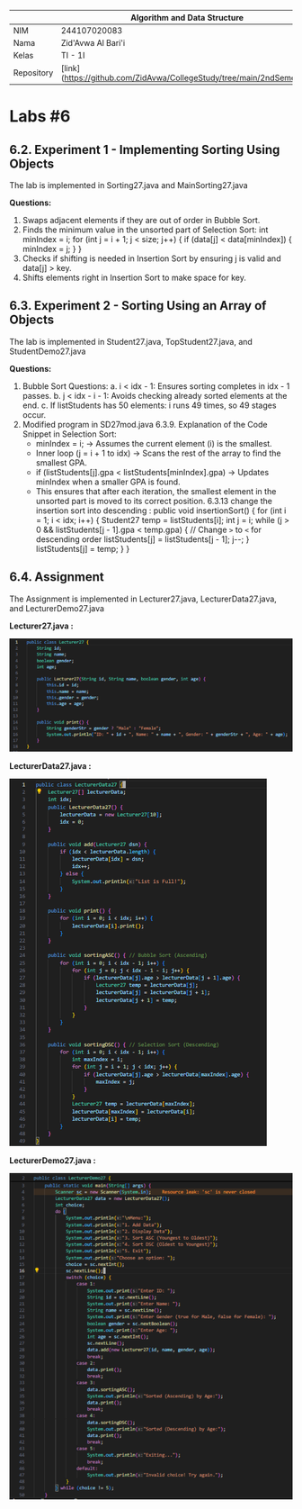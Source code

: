 |  | Algorithm and Data Structure |
|--|--|
| NIM |  244107020083|
| Nama |  Zid'Avwa Al Bari'i |
| Kelas | TI - 1I |
| Repository | [link] (https://github.com/ZidAvwa/CollegeStudy/tree/main/2ndSemester) |

# Labs #6

## 6.2. Experiment 1 - Implementing Sorting Using Objects

The lab is implemented in Sorting27.java and MainSorting27.java

**Questions:**
1. Swaps adjacent elements if they are out of order in Bubble Sort.
2. Finds the minimum value in the unsorted part of Selection Sort:
int minIndex = i;
for (int j = i + 1; j < size; j++) {
    if (data[j] < data[minIndex]) {
        minIndex = j;
    }
}
3. Checks if shifting is needed in Insertion Sort by ensuring j is valid and data[j] > key.
4. Shifts elements right in Insertion Sort to make space for key.

## 6.3. Experiment 2 - Sorting Using an Array of Objects

The lab is implemented in Student27.java, TopStudent27.java, and StudentDemo27.java

**Questions:**
1. Bubble Sort Questions:
    a. i < idx - 1: Ensures sorting completes in idx - 1 passes.
    b. j < idx - i - 1: Avoids checking already sorted elements at the end.
    c. If listStudents has 50 elements: i runs 49 times, so 49 stages occur.
2. Modified program in SD27mod.java
6.3.9. Explanation of the Code Snippet in Selection Sort:
    - minIndex = i; → Assumes the current element (i) is the smallest.
    - Inner loop (j = i + 1 to idx) → Scans the rest of the array to find the smallest GPA.
    - if (listStudents[j].gpa < listStudents[minIndex].gpa) → Updates minIndex when a smaller GPA is found.
    - This ensures that after each iteration, the smallest element in the unsorted part is moved to its correct position.
6.3.13 change the insertion sort into descending :
public void insertionSort() {
    for (int i = 1; i < idx; i++) {
        Student27 temp = listStudents[i];
        int j = i;
        while (j > 0 && listStudents[j - 1].gpa < temp.gpa) { // Change `>` to `<` for descending order
            listStudents[j] = listStudents[j - 1];
            j--;
        }
        listStudents[j] = temp;
    }
}

## 6.4. Assignment

The Assignment is implemented in Lecturer27.java, LecturerData27.java, and LecturerDemo27.java

**Lecturer27.java :**

![Screenshot](img/Lecturer27.png)

**LecturerData27.java :**

![Screenshot](img/LecturerData27.png)

**LecturerDemo27.java :**

![Screenshot](img/LecturerDemo27.png)

